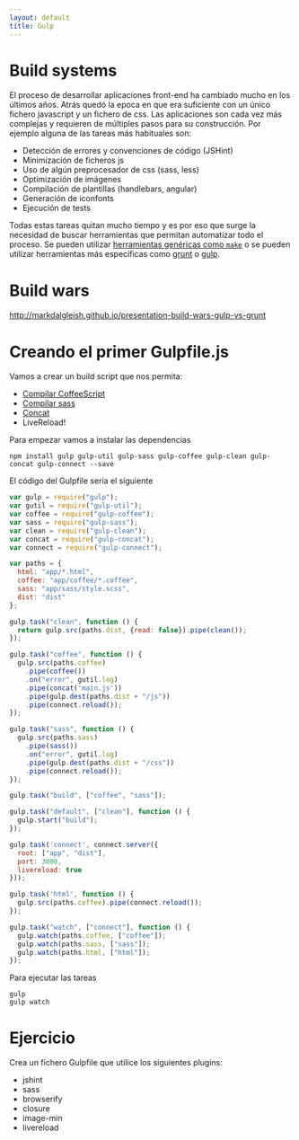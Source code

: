 ```yaml
---
layout: default
title: Gulp
---
```


# Build systems

El proceso de desarrollar aplicaciones front-end ha cambiado mucho en los últimos años. Atrás quedó la epoca en que era suficiente con un único fichero javascript y un fichero de css. Las aplicaciones son cada vez más complejas y requieren de múltiples pasos para su construcción. Por ejemplo alguna de las tareas más habituales son:

* Detección de errores y convenciones de código (JSHint)
* Minimización de ficheros js
* Uso de algún preprocesador de css (sass, less)
* Optimización de imágenes
* Compilación de plantillas (handlebars, angular)
* Generación de iconfonts
* Ejecución de tests

Todas estas tareas quitan mucho tiempo y es por eso que surge la necesidad de buscar herramientas que permitan automatizar todo el proceso. Se pueden utilizar [herramientas genéricas como `make`](http://dailyjs.com/2011/08/11/framework-75/) o se pueden utilizar herramientas más específicas como [grunt](http://gruntjs.com/) o [gulp](http://gulpjs.com/).

# Build wars

http://markdalgleish.github.io/presentation-build-wars-gulp-vs-grunt

# Creando el primer Gulpfile.js

Vamos a crear un build script que nos permita:

* [Compilar CoffeeScript](https://github.com/wearefractal/gulp-coffee)
* [Compilar sass](https://github.com/dlmanning/gulp-sass)
* [Concat](https://github.com/wearefractal/gulp-concat)
* LiveReload!

Para empezar vamos a instalar las dependencias

```
npm install gulp gulp-util gulp-sass gulp-coffee gulp-clean gulp-concat gulp-connect --save
```

El código del Gulpfile sería el siguiente

```js
var gulp = require("gulp");
var gutil = require("gulp-util");
var coffee = require("gulp-coffee");
var sass = require("gulp-sass");
var clean = require("gulp-clean");
var concat = require("gulp-concat");
var connect = require("gulp-connect");

var paths = {
  html: "app/*.html",
  coffee: "app/coffee/*.coffee",
  sass: "app/sass/style.scss",
  dist: "dist"
};

gulp.task("clean", function () {
  return gulp.src(paths.dist, {read: false}).pipe(clean());
});

gulp.task("coffee", function () {
  gulp.src(paths.coffee)
    .pipe(coffee())
    .on("error", gutil.log)
    .pipe(concat('main.js'))
    .pipe(gulp.dest(paths.dist + "/js"))
    .pipe(connect.reload());
});

gulp.task("sass", function () {
  gulp.src(paths.sass)
    .pipe(sass())
    .on("error", gutil.log)
    .pipe(gulp.dest(paths.dist + "/css"))
    .pipe(connect.reload());
});

gulp.task("build", ["coffee", "sass"]);

gulp.task("default", ["clean"], function () {
  gulp.start("build");
});

gulp.task('connect', connect.server({
  root: ["app", "dist"],
  port: 3000,
  livereload: true
}));

gulp.task('html', function () {
  gulp.src(paths.coffee).pipe(connect.reload());
});

gulp.task("watch", ["connect"], function () {
  gulp.watch(paths.coffee, ["coffee"]);
  gulp.watch(paths.sass, ["sass"]);
  gulp.watch(paths.html, ["html"]);
});
```

Para ejecutar las tareas

```
gulp
gulp watch
```


# Ejercicio

Crea un fichero Gulpfile que utilice los siguientes plugins:

* jshint
* sass
* browserify
* closure
* image-min
* livereload
